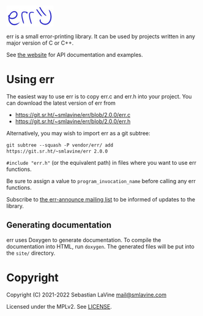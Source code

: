 [![err :)](logo.jpg)](https://sr.ht/~smlavine/err)

err is a small error-printing library. It can be used by projects
written in any major version of C or C++.

See [the website](https://err.smlavine.com) for API documentation and
examples.

# Using err

The easiest way to use err is to copy err.c and err.h into your project.
You can download the latest version of err from

- <https://git.sr.ht/~smlavine/err/blob/2.0.0/err.c>
- <https://git.sr.ht/~smlavine/err/blob/2.0.0/err.h>

Alternatively, you may wish to import err as a git subtree:

```
git subtree --squash -P vendor/err/ add https://git.sr.ht/~smlavine/err 2.0.0
```

`#include "err.h"` (or the equivalent path) in files where you want to
use err functions.

Be sure to assign a value to `program_invocation_name` before calling
any err functions.

Subscribe to [the err-announce mailing list][list] to be informed of
updates to the library.

[list]: https://lists.sr.ht/~smlavine/err-announce

## Generating documentation

err uses Doxygen to generate documentation. To compile the documentation
into HTML, run `doxygen`. The generated files will be put
into the `site/` directory.

# Copyright

Copyright (C) 2021-2022 Sebastian LaVine <mail@smlavine.com>

Licensed under the MPLv2. See [LICENSE][license].

[license]: https://git.sr.ht/~smlavine/err/tree/master/item/LICENSE
